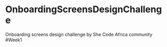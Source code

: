# OnboardingScreensDesignChallenge
Onboarding screens design challenge by She Code Africa community #Week1
